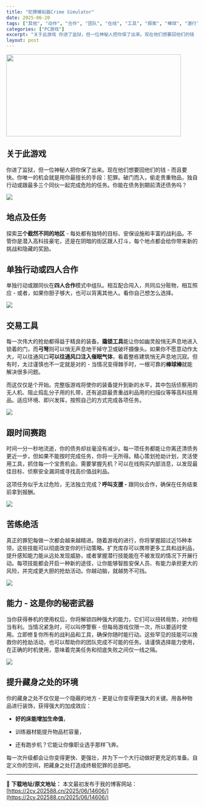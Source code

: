 ```yaml
---
title: "犯罪模拟器Crime Simulator"
date: 2025-06-20
tags: ["其他", "动作", "合作", "团队", "在线", "工具", "探索", "棒球", "潜行", "犯罪"]
categories: ["PC游戏"]
excerpt: "关于此游戏 你进了监狱，但一位神秘人把你保了出来。现在他们想要回他们的钱 - 而且要快。你唯一的机会就是用你最擅长的手段：犯罪。破门而入，偷走贵重物品，独自行动或跟最多三个同伙一起完成危险的任务。你能在债务到期前清还债务吗？ 地点及任务 探索三个截然不同的地区 - 每处都有独特的目标、安保设施和丰富&hellip;"
layout: post
---
```


<img class="aligncenter size-full wp-image-14607" src="https://2cy.202588.cn/wp-content/uploads/2025/06/2025062003415734.jpg" alt="" width="460" height="215" />
<div id="aboutThisGame" class="game_page_autocollapse" data-panel="{&quot;type&quot;:&quot;PanelGroup&quot;}">
<div id="game_area_description" class="game_area_description">
<h2>关于此游戏</h2>
<p class="bb_paragraph">你进了监狱，但一位神秘人把你保了出来。现在他们想要回他们的钱 - 而且要快。你唯一的机会就是用你最擅长的手段：犯罪。破门而入，偷走贵重物品，独自行动或跟最多三个同伙一起完成危险的任务。你能在债务到期前清还债务吗？</p>

<div class="bb_wide_img_ctn"><img class="bb_img" src="https://shared.fastly.steamstatic.com/store_item_assets/steam/apps/2737070/extras/jail.gif?t=1750188264" /></div>
<h2 class="bb_tag"><strong>地点及任务</strong></h2>
<p class="bb_paragraph">探索<strong>三个截然不同的地区</strong> - 每处都有独特的目标、安保设施和丰富的战利品。不管你是潜入高科技豪宅，还是在阴暗的街区跟人打斗，每个地点都会给你带来新的挑战和隐藏的奖励。</p>

<h2 class="bb_tag"><strong>单独行动或四人合作</strong></h2>
<p class="bb_paragraph">单独行动或跟同伙在<strong>四人合作</strong>模式中组队。相互配合闯入，共同瓜分赃物，相互照应 - 或者，如果你胆子够大，也可以背离其他人。看你自己想怎么选择。</p>

<div class="bb_wide_img_ctn"><img class="bb_img" src="https://shared.fastly.steamstatic.com/store_item_assets/steam/apps/2737070/extras/solo.gif?t=1750188264" /></div>
<h2 class="bb_tag"><strong>交易工具</strong></h2>
<p class="bb_paragraph">每一次伟大的抢劫都得益于精良的装备。<strong>撬锁工具</strong>能让你如幽灵般悄无声息地进入锁着的门，而<strong>弓弩</strong>则可以悄无声息地干掉守卫或破坏摄像头。如果你不愿意动作太大，可以往通风口<strong>可以往通风口注入催眠气体</strong>，看着整栋建筑悄无声息地沉寂。但有时，太过谨慎也不一定就是对的 - 当情况变得棘手时，一根可靠的<strong>棒球棒</strong>就能解决很多问题。</p>
<p class="bb_paragraph">而这仅仅是个开始。完整版游戏将使你的装备提升到新的水平，其中包括侦察用的无人机、阻止捣乱分子用的扎带，还有追踪最贵重战利品用的扫描仪等等高科技用品。适应环境、即兴发挥，按照自己的方式完成各项任务。</p>

<div class="bb_wide_img_ctn"><img class="bb_img" src="https://shared.fastly.steamstatic.com/store_item_assets/steam/apps/2737070/extras/tools.gif?t=1750188264" /></div>
<h2 class="bb_tag"><strong>跟时间赛跑</strong></h2>
<p class="bb_paragraph">时间一分一秒地流逝，你的债务却丝毫没有减少。每一项任务都能让你离还清债务更近一步，但如果不能按时完成任务，你将一无所得。精心策划抢劫计划，灵活使用工具，抓住每一个宝贵机会。需要掌握先机？可以在线购买内部消息，以发现最佳目标、侦察安全漏洞或寻找高价值战利品。</p>
<p class="bb_paragraph">这项任务似乎太过危险，无法独立完成？<strong>呼叫支援 -</strong> 跟同伙合作，确保在任务结束前拿到报酬。</p>

<div class="bb_wide_img_ctn"><img class="bb_img" src="https://shared.fastly.steamstatic.com/store_item_assets/steam/apps/2737070/extras/backup.gif?t=1750188264" /></div>
<h2 class="bb_tag"><strong>苦练绝活</strong></h2>
<p class="bb_paragraph">真正的罪犯每做一次都会越来越精进。随着游戏的进行，你将掌握超过近15种本领，这些技能可以彻底改变你的行动策略。扩充库存可以携带更多工具和战利品，提升感知能力能从远处发现威胁，或者掌握潜行技能能在不被发现的情况下开展行动。每项技能都会开启一种新的途径，让你能够智胜安保人员、有能力承担更大的风险，并完成更大胆的抢劫活动。你越动脑，就越势不可挡。</p>

<div class="bb_wide_img_ctn"><img class="bb_img" src="https://shared.fastly.steamstatic.com/store_item_assets/steam/apps/2737070/extras/masteryourcraft.gif?t=1750188264" /></div>
<h2 class="bb_tag"><strong>能力 - 这是你的秘密武器</strong></h2>
<p class="bb_paragraph">当你获得券机的使用权后，你将解锁四种强大的能力，它们可以扭转局势，对你相当有利。当情况紧急时，可以叫停警察 - 但每局游戏仅限一次，所以要适时使用。立即修复你所有的战利品和工具，确保你随时能行动。这些罕见的技能可以挽救你的抢劫活动，也可以帮助你的团队完成不可能的任务。请谨慎选择能力使用，在正确的时机使用，意味着完美任务和彻底失败之间仅一线之隔。</p>

<div class="bb_wide_img_ctn"><img class="bb_img" src="https://shared.fastly.steamstatic.com/store_item_assets/steam/apps/2737070/extras/improvehideout.gif?t=1750188264" /></div>
<h2 class="bb_tag"><strong>提升藏身之处的环境</strong></h2>
<p class="bb_paragraph">你的藏身之处不仅仅是一个隐蔽的地方 - 更是让你变得更强大的关键。用各种物品进行装饰，获得强大的加成效应：</p>

<ul class="bb_ul">
 	<li>
<p class="bb_paragraph"><strong>好的床能增加生命值</strong>，</p>
</li>
 	<li>
<p class="bb_paragraph">训练器材能提升物品栏容量，</p>
</li>
 	<li>
<p class="bb_paragraph">还有跑步机？它能让你像职业选手那样飞奔。</p>
<p class="bb_paragraph"></p>
</li>
</ul>
<p class="bb_paragraph">每一次升级都会让你变得更快、更强壮，并为下一个大行动做好更充足的准备。自定义你的空间，把藏身之处打造成终极犯罪的总部吧。</p>

</div>
</div>

---
📖 **下载地址/原文地址：** 本文最初发布于我的博客网站：[https://2cy.202588.cn/2025/06/14606/](https://2cy.202588.cn/2025/06/14606/)
